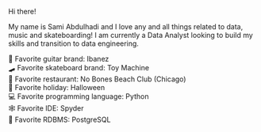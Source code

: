 Hi there!

My name is Sami Abdulhadi and I love any and all things related to data, music and skateboarding! I am currently a Data Analyst looking to build my skills and transition to data engineering. <br />

🎸 Favorite guitar brand: Ibanez <br />
🛹 Favorite skateboard brand: Toy Machine <br />
🌱 Favorite restaurant: No Bones Beach Club (Chicago) <br />
👻 Favorite holiday: Halloween <br />
💻 Favorite programming language: Python <br />
🕸️ Favorite IDE: Spyder <br />
🐘 Favorite RDBMS: PostgreSQL
